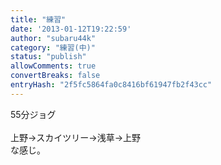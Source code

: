 ```yaml
---
title: "練習"
date: '2013-01-12T19:22:59'
author: "subaru44k"
category: "練習(中)"
status: "publish"
allowComments: true
convertBreaks: false
entryHash: "2f5fc5864fa0c8416bf61947fb2f43cc"
---
```

55分ジョグ<br>
<br>
上野→スカイツリー→浅草→上野<br>
な感じ。
